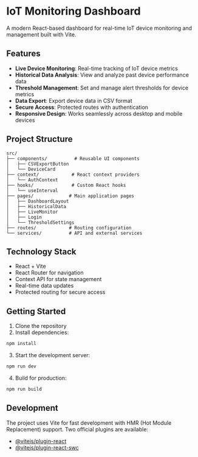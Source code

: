 # IoT Monitoring Dashboard

A modern React-based dashboard for real-time IoT device monitoring and management built with Vite.

## Features

- **Live Device Monitoring**: Real-time tracking of IoT device metrics
- **Historical Data Analysis**: View and analyze past device performance data
- **Threshold Management**: Set and manage alert thresholds for device metrics
- **Data Export**: Export device data in CSV format
- **Secure Access**: Protected routes with authentication
- **Responsive Design**: Works seamlessly across desktop and mobile devices

## Project Structure

```
src/
├── components/          # Reusable UI components
│   ├── CSVExportButton
│   └── DeviceCard
├── context/            # React context providers
│   └── AuthContext
├── hooks/              # Custom React hooks
│   └── useInterval
├── pages/             # Main application pages
│   ├── DashboardLayout
│   ├── HistoricalData
│   ├── LiveMonitor
│   ├── Login
│   └── ThresholdSettings
├── routes/            # Routing configuration
└── services/          # API and external services
```

## Technology Stack

- React + Vite
- React Router for navigation
- Context API for state management
- Real-time data updates
- Protected routing for secure access

## Getting Started

1. Clone the repository
2. Install dependencies:
```bash
npm install
```

3. Start the development server:
```bash
npm run dev
```

4. Build for production:
```bash
npm run build
```

## Development

The project uses Vite for fast development with HMR (Hot Module Replacement) support. Two official plugins are available:

- [@vitejs/plugin-react](https://github.com/vitejs/vite-plugin-react/blob/main/packages/plugin-react)
- [@vitejs/plugin-react-swc](https://github.com/vitejs/vite-plugin-react/blob/main/packages/plugin-react-swc)
